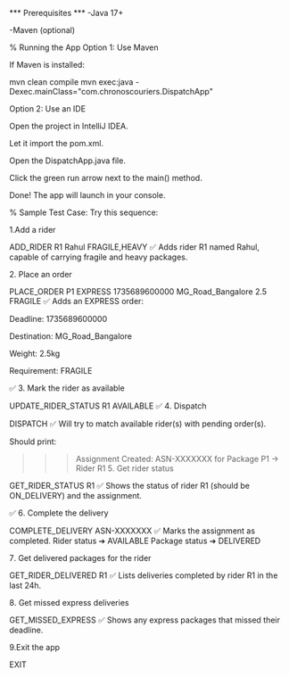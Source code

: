 *** Prerequisites ***
-Java 17+

-Maven (optional)

% Running the App
Option 1: Use Maven

If Maven is installed:

mvn clean compile
mvn exec:java -Dexec.mainClass="com.chronoscouriers.DispatchApp"


Option 2: Use an IDE 

Open the project in IntelliJ IDEA.

Let it import the pom.xml.

Open the DispatchApp.java file.

Click the green run arrow next to the main() method.

Done! The app will launch in your console.

% Sample Test Case:
Try this sequence:

 1.Add a rider

ADD_RIDER R1 Rahul FRAGILE,HEAVY
✅ Adds rider R1 named Rahul, capable of carrying fragile and heavy packages.

 2️. Place an order

PLACE_ORDER P1 EXPRESS 1735689600000 MG_Road_Bangalore 2.5 FRAGILE
✅ Adds an EXPRESS order:

Deadline: 1735689600000

Destination: MG_Road_Bangalore

Weight: 2.5kg

Requirement: FRAGILE

✅ 3. Mark the rider as available

UPDATE_RIDER_STATUS R1 AVAILABLE
✅ 4️. Dispatch

DISPATCH
✅ Will try to match available rider(s) with pending order(s).

Should print:

>>> Assignment Created: ASN-XXXXXXX for Package P1 -> Rider R1
 5️. Get rider status

GET_RIDER_STATUS R1
✅ Shows the status of rider R1 (should be ON_DELIVERY) and the assignment.

✅ 6️. Complete the delivery

COMPLETE_DELIVERY ASN-XXXXXXX
✅ Marks the assignment as completed.
Rider status ➔ AVAILABLE
Package status ➔ DELIVERED

7️. Get delivered packages for the rider

GET_RIDER_DELIVERED R1
✅ Lists deliveries completed by rider R1 in the last 24h.

 8️. Get missed express deliveries

GET_MISSED_EXPRESS
✅ Shows any express packages that missed their deadline.

 9.Exit the app

EXIT
